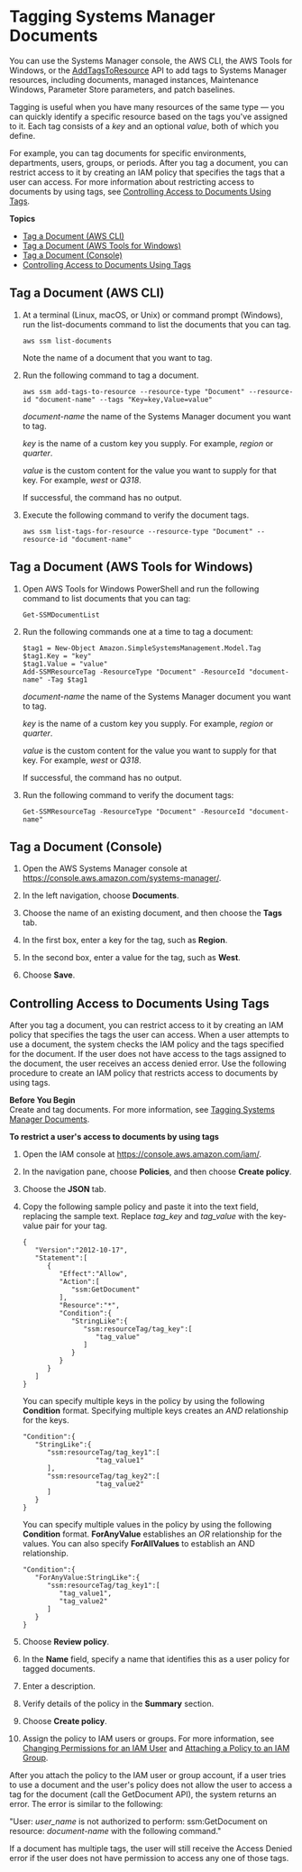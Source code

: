 # Tagging Systems Manager Documents<a name="sysman-ssm-docs-tagging"></a>

You can use the Systems Manager console, the AWS CLI, the AWS Tools for Windows, or the [AddTagsToResource](http://docs.aws.amazon.com/systems-manager/latest/APIReference/API_AddTagsToResource.html) API to add tags to Systems Manager resources, including documents, managed instances, Maintenance Windows, Parameter Store parameters, and patch baselines\. 

Tagging is useful when you have many resources of the same type — you can quickly identify a specific resource based on the tags you've assigned to it\. Each tag consists of a *key* and an optional *value*, both of which you define\. 

For example, you can tag documents for specific environments, departments, users, groups, or periods\. After you tag a document, you can restrict access to it by creating an IAM policy that specifies the tags that a user can access\. For more information about restricting access to documents by using tags, see [Controlling Access to Documents Using Tags](#sysman-ssm-docs-tagging-access)\.

**Topics**
+ [Tag a Document \(AWS CLI\)](#sysman-ssm-docs-tagging-cli)
+ [Tag a Document \(AWS Tools for Windows\)](#sysman-ssm-docs-tagging-tfw)
+ [Tag a Document \(Console\)](#sysman-ssm-docs-tagging-console)
+ [Controlling Access to Documents Using Tags](#sysman-ssm-docs-tagging-access)

## Tag a Document \(AWS CLI\)<a name="sysman-ssm-docs-tagging-cli"></a>

1. At a terminal \(Linux, macOS, or Unix\) or command prompt \(Windows\), run the list\-documents command to list the documents that you can tag\.

   ```
   aws ssm list-documents
   ```

   Note the name of a document that you want to tag\.

1. Run the following command to tag a document\.

   ```
   aws ssm add-tags-to-resource --resource-type "Document" --resource-id "document-name" --tags "Key=key,Value=value"
   ```

   *document\-name* the name of the Systems Manager document you want to tag\.

   *key* is the name of a custom key you supply\. For example, *region* or *quarter*\.

   *value* is the custom content for the value you want to supply for that key\. For example, *west* or *Q318*\.

   If successful, the command has no output\.

1. Execute the following command to verify the document tags\.

   ```
   aws ssm list-tags-for-resource --resource-type "Document" --resource-id "document-name"
   ```

## Tag a Document \(AWS Tools for Windows\)<a name="sysman-ssm-docs-tagging-tfw"></a>

1. Open AWS Tools for Windows PowerShell and run the following command to list documents that you can tag:

   ```
   Get-SSMDocumentList
   ```

1. Run the following commands one at a time to tag a document:

   ```
   $tag1 = New-Object Amazon.SimpleSystemsManagement.Model.Tag
   $tag1.Key = "key"
   $tag1.Value = "value"
   Add-SSMResourceTag -ResourceType "Document" -ResourceId "document-name" -Tag $tag1
   ```

   *document\-name* the name of the Systems Manager document you want to tag\.

   *key* is the name of a custom key you supply\. For example, *region* or *quarter*\.

   *value* is the custom content for the value you want to supply for that key\. For example, *west* or *Q318*\.

   If successful, the command has no output\.

1. Run the following command to verify the document tags:

   ```
   Get-SSMResourceTag -ResourceType "Document" -ResourceId "document-name"
   ```

## Tag a Document \(Console\)<a name="sysman-ssm-docs-tagging-console"></a>

1. Open the AWS Systems Manager console at [https://console\.aws\.amazon\.com/systems\-manager/](https://console.aws.amazon.com/systems-manager/)\.

1. In the left navigation, choose **Documents**\.

1. Choose the name of an existing document, and then choose the **Tags** tab\.

1. In the first box, enter a key for the tag, such as **Region**\.

1. In the second box, enter a value for the tag, such as **West**\.

1. Choose **Save**\.

## Controlling Access to Documents Using Tags<a name="sysman-ssm-docs-tagging-access"></a>

After you tag a document, you can restrict access to it by creating an IAM policy that specifies the tags the user can access\. When a user attempts to use a document, the system checks the IAM policy and the tags specified for the document\. If the user does not have access to the tags assigned to the document, the user receives an access denied error\. Use the following procedure to create an IAM policy that restricts access to documents by using tags\.

**Before You Begin**  
Create and tag documents\. For more information, see [Tagging Systems Manager Documents](#sysman-ssm-docs-tagging)\.

**To restrict a user's access to documents by using tags**

1. Open the IAM console at [https://console\.aws\.amazon\.com/iam/](https://console.aws.amazon.com/iam/)\.

1. In the navigation pane, choose **Policies**, and then choose **Create policy**\.

1. Choose the **JSON** tab\.

1. Copy the following sample policy and paste it into the text field, replacing the sample text\. Replace *tag\_key* and *tag\_value* with the key\-value pair for your tag\.

   ```
   {
      "Version":"2012-10-17",
      "Statement":[
         {
            "Effect":"Allow",
            "Action":[
               "ssm:GetDocument"
            ],
            "Resource":"*",
            "Condition":{
               "StringLike":{
                  "ssm:resourceTag/tag_key":[
                     "tag_value"
                  ]
               }
            }
         }
      ]
   }
   ```

   You can specify multiple keys in the policy by using the following **Condition** format\. Specifying multiple keys creates an *AND* relationship for the keys\.

   ```
   "Condition":{
      "StringLike":{
         "ssm:resourceTag/tag_key1":[
                     "tag_value1"
         ],
         "ssm:resourceTag/tag_key2":[
                     "tag_value2"
         ]
      }
   }
   ```

   You can specify multiple values in the policy by using the following **Condition** format\. **ForAnyValue** establishes an *OR* relationship for the values\. You can also specify **ForAllValues** to establish an AND relationship\.

   ```
   "Condition":{
      "ForAnyValue:StringLike":{
         "ssm:resourceTag/tag_key1":[
            "tag_value1",
            "tag_value2"
         ]
      }
   }
   ```

1. Choose **Review policy**\.

1. In the **Name** field, specify a name that identifies this as a user policy for tagged documents\.

1. Enter a description\.

1. Verify details of the policy in the **Summary** section\.

1. Choose **Create policy**\.

1. Assign the policy to IAM users or groups\. For more information, see [Changing Permissions for an IAM User](http://docs.aws.amazon.com/IAM/latest/UserGuide/id_users_change-permissions.html) and [Attaching a Policy to an IAM Group](http://docs.aws.amazon.com/IAM/latest/UserGuide/id_groups_manage_attach-policy.html)\.

After you attach the policy to the IAM user or group account, if a user tries to use a document and the user's policy does not allow the user to access a tag for the document \(call the GetDocument API\), the system returns an error\. The error is similar to the following:

"User: *user\_name* is not authorized to perform: ssm:GetDocument on resource: *document\-name* with the following command\."

If a document has multiple tags, the user will still receive the Access Denied error if the user does not have permission to access any one of those tags\.